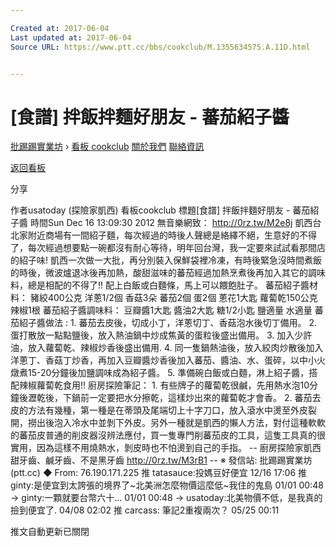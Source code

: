 ```yaml
---

Created at: 2017-06-04
Last updated at: 2017-06-04
Source URL: https://www.ptt.cc/bbs/cookclub/M.1355634575.A.11D.html


---
```


# [食譜] 拌飯拌麵好朋友 - 蕃茄紹子醬


[批踢踢實業坊](https://www.ptt.cc/) › [看板 cookclub](https://www.ptt.cc/bbs/cookclub/index.html) [關於我們](https://www.ptt.cc/about.html) [聯絡資訊](https://www.ptt.cc/contact.html)

[返回看板](https://www.ptt.cc/bbs/cookclub/index.html)

分享

作者usatoday (探險家凱西)
看板cookclub
標題\[食譜\] 拌飯拌麵好朋友 - 蕃茄紹子醬
時間Sun Dec 16 13:09:30 2012
無音樂網致： <http://0rz.tw/M2e8j> 凱西台北家附近商場有一間紹子麵，每次經過的時後人聲總是絡繹不絕，生意好的不得了，每次經過想要點一碗都沒有耐心等待，明年回台灣，我一定要來試試看那間店的紹子味! 凱西一次做一大批，再分別裝入保鮮袋裡冷凍，有時後緊急沒時間煮飯的時後，微波爐退冰後再加熱，酸甜滋味的蕃茄經過加熱烹煮後再加入其它的調味料，總是相配的不得了!! 配上白飯或白麵條，馬上可以餵飽肚子。 蕃茄紹子醬材料： 豬絞400公克 洋蔥1/2個 香菇3朵 蕃茄2個 蛋2個 蔥花1大匙 蘿蔔乾150公克 辣椒1根 蕃茄紹子醬調味料： 豆瓣醬1大匙 醬油2大匙 糖1/2小匙 鹽適量 水適量 蕃茄紹子醬做法 : 1. 蕃茄去皮後，切成小丁，洋蔥切丁、香菇泡水後切丁備用。 2. 蛋打散放一點點鹽後，放入熱油鍋中炒成焦黃的蛋粒後盛出備用。 3. 加入少許油，放入蘿蔔乾、辣椒炒香後盛出備用. 4. 同一隻鍋熱油後，放入絞肉炒散後加入洋蔥丁、香菇丁炒香，再加入豆瓣醬炒香後加入蕃茄、醬油、水、蛋碎，以中小火燉煮15-20分鐘後加鹽調味成為紹子醬。 5. 準備碗白飯或白麵，淋上紹子醬，搭配辣椒蘿蔔乾食用!! 廚房探險筆記： 1. 有些牌子的蘿蔔乾很鹹，先用熱水泡10分鐘後瀝乾後，下鍋前一定要把水分擦乾，這樣炒出來的蘿蔔乾才會香。 2. 蕃茄去皮的方法有幾種，第一種是在蒂頭及尾端切上十字刀口，放入滾水中燙至外皮裂開，撈出後泡入冷水中並剝下外皮。另外一種就是凱西的懶人方法，對付這種軟軟的蕃茄皮普通的削皮器沒辨法應付，買一隻專門削蕃茄皮的工具，這隻工具真的很實用，因為這樣不用燒熱水，剝皮時也不怕燙到自己的手指。 -- 廚房探險家凱西 甜牙齒、鹹牙齒、不是黑牙齒 <http://0rz.tw/M3rB1> -- ※ 發信站: 批踢踢實業坊(ptt.cc) ◆ From: 76.190.171.225
推 tatasauce:投媽豆好便宜 12/16 17:06
推 ginty:是便宜到太誇張的境界了~北美洲怎麼物價這麼低~我住的鬼島 01/01 00:48
→ ginty:一顆就要台幣六十... 01/01 00:48
→ usatoday:北美物價不低，是我真的撿到便宜了. 04/08 02:02
推 carcass: 筆記2重複兩次？ 05/25 00:11

推文自動更新已關閉

